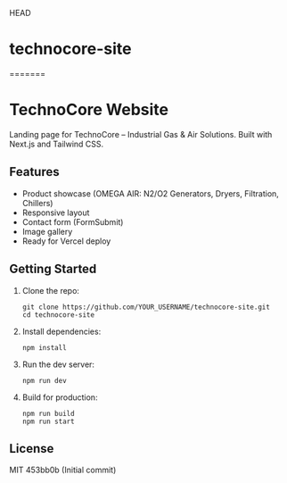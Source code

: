 HEAD
# technocore-site
=======
# TechnoCore Website

Landing page for TechnoCore – Industrial Gas & Air Solutions. Built with Next.js and Tailwind CSS.

## Features

- Product showcase (OMEGA AIR: N2/O2 Generators, Dryers, Filtration, Chillers)
- Responsive layout
- Contact form (FormSubmit)
- Image gallery
- Ready for Vercel deploy

## Getting Started

1. Clone the repo:
   ```
   git clone https://github.com/YOUR_USERNAME/technocore-site.git
   cd technocore-site
   ```

2. Install dependencies:
   ```
   npm install
   ```

3. Run the dev server:
   ```
   npm run dev
   ```

4. Build for production:
   ```
   npm run build
   npm run start
   ```

## License

MIT
453bb0b (Initial commit)
